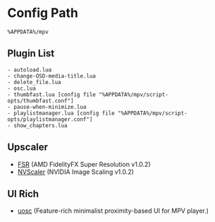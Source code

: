 # Config Path
    %APPDATA%/mpv

## Plugin List

```
- autoload.lua
- change-OSD-media-title.lua
- delete_file.lua
- osc.lua
- thumbfast.lua [config file "%APPDATA%/mpv/script-opts/thumbfast.conf"]
- pause-when-minimize.lua
- playlistmanager.lua [config file "%APPDATA%/mpv/script-opts/playlistmanager.conf"]
- show_chapters.lua
```

## Upscaler
- [FSR](https://gist.github.com/agyild/82219c545228d70c5604f865ce0b0ce5) (AMD FidelityFX Super Resolution v1.0.2)
- [NVScaler](https://gist.github.com/agyild/7e8951915b2bf24526a9343d951db214) (NVIDIA Image Scaling v1.0.2)

## UI Rich
- [uosc](https://github.com/tomasklaen/uosc) (Feature-rich minimalist proximity-based UI for MPV player.)
